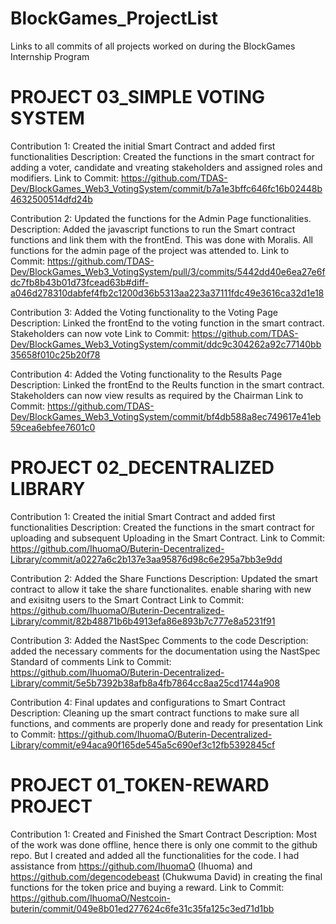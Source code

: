 # BlockGames_ProjectList
Links to all commits of all projects worked on during the BlockGames Internship Program


# PROJECT 03_SIMPLE VOTING SYSTEM
Contribution 1: Created the initial Smart Contract and added first functionalities
Description: Created the functions in the smart contract for adding a voter, candidate and vreating stakeholders and assigned roles and modifiers.
Link to Commit: https://github.com/TDAS-Dev/BlockGames_Web3_VotingSystem/commit/b7a1e3bffc646fc16b02448b4632500514dfd24b

Contribution 2: Updated the functions for the Admin Page functionalities.
Description: Added the javascript functions to run the Smart contract functions and link them with the frontEnd. This was done with Moralis. All functions for the admin page of the project was attended to.
Link to Commit: https://github.com/TDAS-Dev/BlockGames_Web3_VotingSystem/pull/3/commits/5442dd40e6ea27e6fdc7fb8b43b01d73fcead63b#diff-a046d278310dabfef4fb2c1200d36b5313aa223a37111fdc49e3616ca32d1e18

Contribution 3: Added the Voting functionality to the Voting Page
Description: Linked the frontEnd to the voting function in the smart contract. Stakeholders can now vote
Link to Commit: https://github.com/TDAS-Dev/BlockGames_Web3_VotingSystem/commit/ddc9c304262a92c77140bb35658f010c25b20f78

Contribution 4: Added the Voting functionality to the Results Page
Description: Linked the frontEnd to the Reults function in the smart contract. Stakeholders can now view results as required by the Chairman
Link to Commit: https://github.com/TDAS-Dev/BlockGames_Web3_VotingSystem/commit/bf4db588a8ec749617e41eb59cea6ebfee7601c0

# PROJECT 02_DECENTRALIZED LIBRARY
Contribution 1: Created the initial Smart Contract and added first functionalities
Description: Created the functions in the smart contract for uploading and subsequent Uploading in the Smart Contract. 
Link to Commit: https://github.com/IhuomaO/Buterin-Decentralized-Library/commit/a0227a6c2b137e3aa95876d98c6e295a7bb3e9dd


Contribution 2: Added the Share Functions 
Description: Updated the smart contract to allow it take the share functionalites. enable sharing with new and exisitng users to the Smart Contract
Link to Commit: https://github.com/IhuomaO/Buterin-Decentralized-Library/commit/82b48871b6b4913efa86e893b7c777e8a5231f91


Contribution 3: Added the NastSpec Comments to the code
Description: added the necessary comments for the documentation using the NastSpec Standard of comments
Link to Commit: https://github.com/IhuomaO/Buterin-Decentralized-Library/commit/5e5b7392b38afb8a4fb7864cc8aa25cd1744a908


Contribution 4: Final updates and configurations to Smart Contract
Description: Cleaning up the smart contract functions to make sure all functions, and comments are properly done and ready for presentation
Link to Commit: https://github.com/IhuomaO/Buterin-Decentralized-Library/commit/e94aca90f165de545a5c690ef3c12fb5392845cf


# PROJECT 01_TOKEN-REWARD PROJECT
Contribution 1: Created and Finished the Smart Contract
Description: Most of the work was done offline, hence there is only one commit to the github repo. But I created and added all the functionalities for the code.
I had assistance from https://github.com/IhuomaO (Ihuoma) and https://github.com/degencodebeast (Chukwuma David) in creating the final functions for the token
price and buying a reward.
Link to Commit: https://github.com/IhuomaO/Nestcoin-buterin/commit/049e8b01ed277624c6fe31c35fa125c3ed71d1bb

